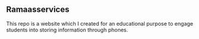 ## Ramaasservices

This repo is a website which I created for an educational purpose to engage students into storing information through phones.
